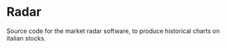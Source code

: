 # Radar

Source code for the market radar software, to produce historical charts on italian stocks.
